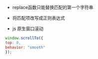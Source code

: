 
- replace函数只能替换匹配的第一个字符串
- 将匹配项改写成正则表达式

- js 原生窗口滚动

```js
window.scrollTo({
top: 0,
behavior: "smooth"
});
```